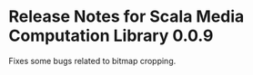 # Release Notes for Scala Media Computation Library 0.0.9


Fixes some bugs related to bitmap cropping.
